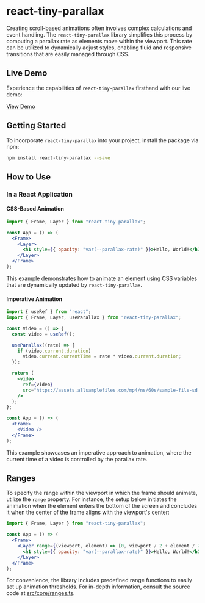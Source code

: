 # react-tiny-parallax

Creating scroll-based animations often involves complex calculations and event handling. The `react-tiny-parallax` library simplifies this process by computing a parallax rate as elements move within the viewport. This rate can be utilized to dynamically adjust styles, enabling fluid and responsive transitions that are easily managed through CSS.

## Live Demo

Experience the capabilities of `react-tiny-parallax` firsthand with our live demo:

[View Demo](https://brunobispo.github.io/react-tiny-parallax)

## Getting Started

To incorporate `react-tiny-parallax` into your project, install the package via npm:

```bash
npm install react-tiny-parallax --save
```

## How to Use

### In a React Application

#### CSS-Based Animation

```jsx
import { Frame, Layer } from "react-tiny-parallax";

const App = () => (
  <Frame>
    <Layer>
      <h1 style={{ opacity: "var(--parallax-rate)" }}>Hello, World!</h1>
    </Layer>
  </Frame>
);
```

This example demonstrates how to animate an element using CSS variables that are dynamically updated by `react-tiny-parallax`.

#### Imperative Animation

```jsx
import { useRef } from "react";
import { Frame, Layer, useParallax } from "react-tiny-parallax";

const Video = () => {
  const video = useRef();

  useParallax((rate) => {
    if (video.current.duration)
      video.current.currentTime = rate * video.current.duration;
  });

  return (
    <video
      ref={video}
      src="https://assets.allsamplefiles.com/mp4/ns/60s/sample-file-sd.mp4"
    />
  );
};

const App = () => (
  <Frame>
    <Video />
  </Frame>
);
```

This example showcases an imperative approach to animation, where the current time of a video is controlled by the parallax rate.

## Ranges

To specify the range within the viewport in which the frame should animate, utilize the `range` property. For instance, the setup below initiates the animation when the element enters the bottom of the screen and concludes it when the center of the frame aligns with the viewport's center:

```jsx
import { Frame, Layer } from "react-tiny-parallax";

const App = () => (
  <Frame>
    <Layer range={(viewport, element) => [0, viewport / 2 + element / 2]}>
      <h1 style={{ opacity: "var(--parallax-rate)" }}>Hello, World!</h1>
    </Layer>
  </Frame>
);
```

For convenience, the library includes predefined range functions to easily set up animation thresholds. For in-depth information, consult the source code at [src/core/ranges.ts](src/core/ranges.ts).
